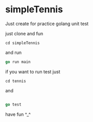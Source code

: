 # simpleTennis
Just create for practice golang unit test


just clone and fun

```cd simpleTennis``` 

and run

```go
go run main
```
if you want to run test just

```cd tennis```

and 

```go

go test

```

have fun ^_^
